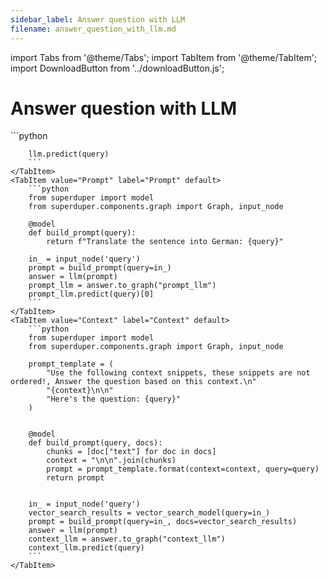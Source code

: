 ```yaml
---
sidebar_label: Answer question with LLM
filename: answer_question_with_llm.md
---
```

import Tabs from '@theme/Tabs';
import TabItem from '@theme/TabItem';
import DownloadButton from '../downloadButton.js';


<!-- TABS -->
# Answer question with LLM


<Tabs>
    <TabItem value="No-context" label="No-context" default>
        ```python
        
        llm.predict(query)        
        ```
    </TabItem>
    <TabItem value="Prompt" label="Prompt" default>
        ```python
        from superduper import model
        from superduper.components.graph import Graph, input_node
        
        @model
        def build_prompt(query):
            return f"Translate the sentence into German: {query}"
        
        in_ = input_node('query')
        prompt = build_prompt(query=in_)
        answer = llm(prompt)
        prompt_llm = answer.to_graph("prompt_llm")
        prompt_llm.predict(query)[0]        
        ```
    </TabItem>
    <TabItem value="Context" label="Context" default>
        ```python
        from superduper import model
        from superduper.components.graph import Graph, input_node
        
        prompt_template = (
            "Use the following context snippets, these snippets are not ordered!, Answer the question based on this context.\n"
            "{context}\n\n"
            "Here's the question: {query}"
        )
        
        
        @model
        def build_prompt(query, docs):
            chunks = [doc["text"] for doc in docs]
            context = "\n\n".join(chunks)
            prompt = prompt_template.format(context=context, query=query)
            return prompt
            
        
        in_ = input_node('query')
        vector_search_results = vector_search_model(query=in_)
        prompt = build_prompt(query=in_, docs=vector_search_results)
        answer = llm(prompt)
        context_llm = answer.to_graph("context_llm")
        context_llm.predict(query)        
        ```
    </TabItem>
</Tabs>
<DownloadButton filename="answer_question_with_llm.md" />
